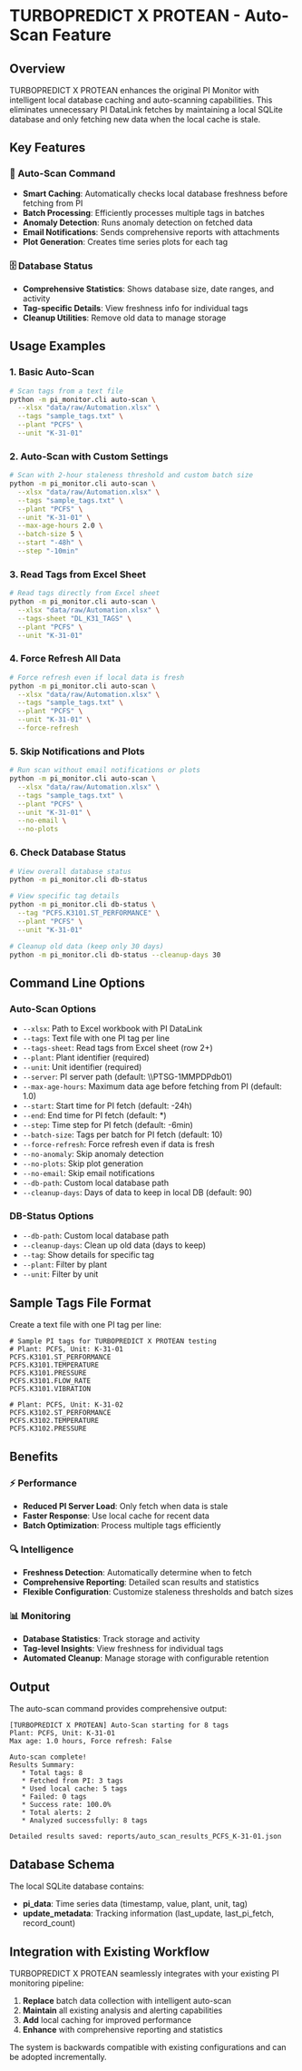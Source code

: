 # TURBOPREDICT X PROTEAN - Auto-Scan Feature

## Overview

TURBOPREDICT X PROTEAN enhances the original PI Monitor with intelligent local database caching and auto-scanning capabilities. This eliminates unnecessary PI DataLink fetches by maintaining a local SQLite database and only fetching new data when the local cache is stale.

## Key Features

### 🚀 Auto-Scan Command
- **Smart Caching**: Automatically checks local database freshness before fetching from PI
- **Batch Processing**: Efficiently processes multiple tags in batches
- **Anomaly Detection**: Runs anomaly detection on fetched data
- **Email Notifications**: Sends comprehensive reports with attachments
- **Plot Generation**: Creates time series plots for each tag

### 🗄️ Database Status
- **Comprehensive Statistics**: Shows database size, date ranges, and activity
- **Tag-specific Details**: View freshness info for individual tags
- **Cleanup Utilities**: Remove old data to manage storage

## Usage Examples

### 1. Basic Auto-Scan
```bash
# Scan tags from a text file
python -m pi_monitor.cli auto-scan \
  --xlsx "data/raw/Automation.xlsx" \
  --tags "sample_tags.txt" \
  --plant "PCFS" \
  --unit "K-31-01"
```

### 2. Auto-Scan with Custom Settings
```bash
# Scan with 2-hour staleness threshold and custom batch size
python -m pi_monitor.cli auto-scan \
  --xlsx "data/raw/Automation.xlsx" \
  --tags "sample_tags.txt" \
  --plant "PCFS" \
  --unit "K-31-01" \
  --max-age-hours 2.0 \
  --batch-size 5 \
  --start "-48h" \
  --step "-10min"
```

### 3. Read Tags from Excel Sheet
```bash
# Read tags directly from Excel sheet
python -m pi_monitor.cli auto-scan \
  --xlsx "data/raw/Automation.xlsx" \
  --tags-sheet "DL_K31_TAGS" \
  --plant "PCFS" \
  --unit "K-31-01"
```

### 4. Force Refresh All Data
```bash
# Force refresh even if local data is fresh
python -m pi_monitor.cli auto-scan \
  --xlsx "data/raw/Automation.xlsx" \
  --tags "sample_tags.txt" \
  --plant "PCFS" \
  --unit "K-31-01" \
  --force-refresh
```

### 5. Skip Notifications and Plots
```bash
# Run scan without email notifications or plots
python -m pi_monitor.cli auto-scan \
  --xlsx "data/raw/Automation.xlsx" \
  --tags "sample_tags.txt" \
  --plant "PCFS" \
  --unit "K-31-01" \
  --no-email \
  --no-plots
```

### 6. Check Database Status
```bash
# View overall database status
python -m pi_monitor.cli db-status

# View specific tag details
python -m pi_monitor.cli db-status \
  --tag "PCFS.K3101.ST_PERFORMANCE" \
  --plant "PCFS" \
  --unit "K-31-01"

# Cleanup old data (keep only 30 days)
python -m pi_monitor.cli db-status --cleanup-days 30
```

## Command Line Options

### Auto-Scan Options
- `--xlsx`: Path to Excel workbook with PI DataLink
- `--tags`: Text file with one PI tag per line
- `--tags-sheet`: Read tags from Excel sheet (row 2+)
- `--plant`: Plant identifier (required)
- `--unit`: Unit identifier (required)
- `--server`: PI server path (default: \\\\PTSG-1MMPDPdb01)
- `--max-age-hours`: Maximum data age before fetching from PI (default: 1.0)
- `--start`: Start time for PI fetch (default: -24h)
- `--end`: End time for PI fetch (default: *)
- `--step`: Time step for PI fetch (default: -6min)
- `--batch-size`: Tags per batch for PI fetch (default: 10)
- `--force-refresh`: Force refresh even if data is fresh
- `--no-anomaly`: Skip anomaly detection
- `--no-plots`: Skip plot generation
- `--no-email`: Skip email notifications
- `--db-path`: Custom local database path
- `--cleanup-days`: Days of data to keep in local DB (default: 90)

### DB-Status Options
- `--db-path`: Custom local database path
- `--cleanup-days`: Clean up old data (days to keep)
- `--tag`: Show details for specific tag
- `--plant`: Filter by plant
- `--unit`: Filter by unit

## Sample Tags File Format

Create a text file with one PI tag per line:

```
# Sample PI tags for TURBOPREDICT X PROTEAN testing
# Plant: PCFS, Unit: K-31-01
PCFS.K3101.ST_PERFORMANCE
PCFS.K3101.TEMPERATURE
PCFS.K3101.PRESSURE
PCFS.K3101.FLOW_RATE
PCFS.K3101.VIBRATION

# Plant: PCFS, Unit: K-31-02
PCFS.K3102.ST_PERFORMANCE
PCFS.K3102.TEMPERATURE
PCFS.K3102.PRESSURE
```

## Benefits

### ⚡ Performance
- **Reduced PI Server Load**: Only fetch when data is stale
- **Faster Response**: Use local cache for recent data
- **Batch Optimization**: Process multiple tags efficiently

### 🔍 Intelligence
- **Freshness Detection**: Automatically determine when to fetch
- **Comprehensive Reporting**: Detailed scan results and statistics
- **Flexible Configuration**: Customize staleness thresholds and batch sizes

### 📊 Monitoring
- **Database Statistics**: Track storage and activity
- **Tag-level Insights**: View freshness for individual tags
- **Automated Cleanup**: Manage storage with configurable retention

## Output

The auto-scan command provides comprehensive output:

```
[TURBOPREDICT X PROTEAN] Auto-Scan starting for 8 tags
Plant: PCFS, Unit: K-31-01
Max age: 1.0 hours, Force refresh: False

Auto-scan complete!
Results Summary:
   * Total tags: 8
   * Fetched from PI: 3 tags
   * Used local cache: 5 tags
   * Failed: 0 tags
   * Success rate: 100.0%
   * Total alerts: 2
   * Analyzed successfully: 8 tags

Detailed results saved: reports/auto_scan_results_PCFS_K-31-01.json
```

## Database Schema

The local SQLite database contains:
- **pi_data**: Time series data (timestamp, value, plant, unit, tag)
- **update_metadata**: Tracking information (last_update, last_pi_fetch, record_count)

## Integration with Existing Workflow

TURBOPREDICT X PROTEAN seamlessly integrates with your existing PI monitoring pipeline:

1. **Replace** batch data collection with intelligent auto-scan
2. **Maintain** all existing analysis and alerting capabilities  
3. **Add** local caching for improved performance
4. **Enhance** with comprehensive reporting and statistics

The system is backwards compatible with existing configurations and can be adopted incrementally.